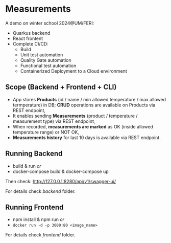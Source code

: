 # Measurements

A demo on winter school 2024@UM/FERI:
- Quarkus backend
- React frontent
- Complete CI/CD:
  - Build
  - Unit test automation
  - Quality Gate automation
  - Functional test automation
  - Containerized Deployment to a Cloud environment

## Scope (Backend + Frontend + CLI)
- App stores **Products** (id / name / min allowed temperature / max allowed termperature) in DB;
  **CRUD** operations are available on Products via REST endpoint,
- It enables sending **Measurements** (product / temperature / measurement type) via REST endpoint,
- When recorded, **measurements are marked** as OK (inside allowed temperature range) or NOT OK,
- **Measurements history** for last 10 days is available via REST endpoint.

## Running Backend
- build & run *or*
- docker-compose build & docker-compose up

Then check: http://127.0.0.1:8280/api/v1/swagger-ui/

For details check _backend_ folder.

## Running Frontend
- npm install & npm run *or*
- `docker run -d -p 3000:80 <image_name>`

For details check _frontend_ folder.

